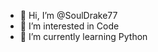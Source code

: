 - 👋 Hi, I’m @SoulDrake77
- 👀 I’m interested in Code
- 🌱 I’m currently learning Python

<!---
SoulDrake77/SoulDrake77 is a ✨ special ✨ repository because its `README.md` (this file) appears on your GitHub profile.
You can click the Preview link to take a look at your changes.
--->
